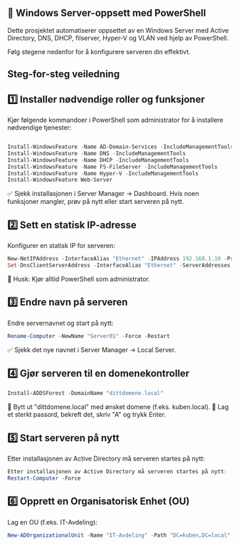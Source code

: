 ## 🚀 Windows Server-oppsett med PowerShell
Dette prosjektet automatiserer oppsettet av en Windows Server med Active Directory, DNS, DHCP, filserver, Hyper-V og VLAN ved hjelp av PowerShell. 

Følg stegene nedenfor for å konfigurere serveren din effektivt.


## Steg-for-steg veiledning
## 1️⃣ Installer nødvendige roller og funksjoner
Kjør følgende kommandoer i PowerShell som administrator for å installere nødvendige tjenester:
```powershell

Install-WindowsFeature -Name AD-Domain-Services -IncludeManagementTools
Install-WindowsFeature -Name DNS -IncludeManagementTools
Install-WindowsFeature -Name DHCP -IncludeManagementTools
Install-WindowsFeature -Name FS-FileServer -IncludeManagementTools
Install-WindowsFeature -Name Hyper-V -IncludeManagementTools
Install-WindowsFeature Web-Server
```
✅ Sjekk installasjonen i Server Manager → Dashboard. Hvis noen funksjoner mangler, prøv på nytt eller start serveren på nytt.



## 2️⃣ Sett en statisk IP-adresse
Konfigurer en statisk IP for serveren:
```powershell
New-NetIPAddress -InterfaceAlias "Ethernet" -IPAddress 192.168.1.10 -PrefixLength 24 -DefaultGateway 192.168.1.1
Set-DnsClientServerAddress -InterfaceAlias "Ethernet" -ServerAddresses 192.168.1.1
```
🔹 Husk: Kjør alltid PowerShell som administrator.


## 3️⃣ Endre navn på serveren
Endre servernavnet og start på nytt:
```powershell
Rename-Computer -NewName "Server01" -Force -Restart
```
✅ Sjekk det nye navnet i Server Manager → Local Server.


## 4️⃣ Gjør serveren til en domenekontroller
```powershell
Install-ADDSForest -DomainName "dittdomene.local"
```
🔹 Bytt ut "dittdomene.local" med ønsket domene (f.eks. kuben.local).
🔹 Lag et sterkt passord, bekreft det, skriv "A" og trykk Enter.


## 5️⃣ Start serveren på nytt
Etter installasjonen av Active Directory må serveren startes på nytt:
```powershell
Etter installasjonen av Active Directory må serveren startes på nytt:
Restart-Computer -Force
```

## 6️⃣ Opprett en Organisatorisk Enhet (OU)
Lag en OU (f.eks. IT-Avdeling):
```powershell
New-ADOrganizationalUnit -Name "IT-Avdeling" -Path "DC=kuben,DC=local"
```
